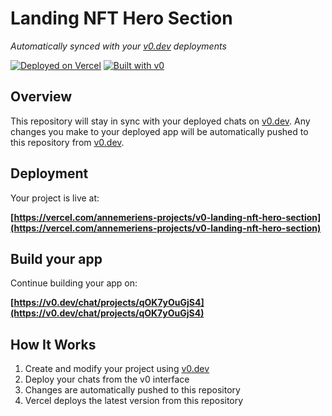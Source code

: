 # Landing NFT Hero Section

*Automatically synced with your [v0.dev](https://v0.dev) deployments*

[![Deployed on Vercel](https://img.shields.io/badge/Deployed%20on-Vercel-black?style=for-the-badge&logo=vercel)](https://vercel.com/annemeriens-projects/v0-landing-nft-hero-section)
[![Built with v0](https://img.shields.io/badge/Built%20with-v0.dev-black?style=for-the-badge)](https://v0.dev/chat/projects/qOK7yOuGjS4)

## Overview

This repository will stay in sync with your deployed chats on [v0.dev](https://v0.dev).
Any changes you make to your deployed app will be automatically pushed to this repository from [v0.dev](https://v0.dev).

## Deployment

Your project is live at:

**[https://vercel.com/annemeriens-projects/v0-landing-nft-hero-section](https://vercel.com/annemeriens-projects/v0-landing-nft-hero-section)**

## Build your app

Continue building your app on:

**[https://v0.dev/chat/projects/qOK7yOuGjS4](https://v0.dev/chat/projects/qOK7yOuGjS4)**

## How It Works

1. Create and modify your project using [v0.dev](https://v0.dev)
2. Deploy your chats from the v0 interface
3. Changes are automatically pushed to this repository
4. Vercel deploys the latest version from this repository